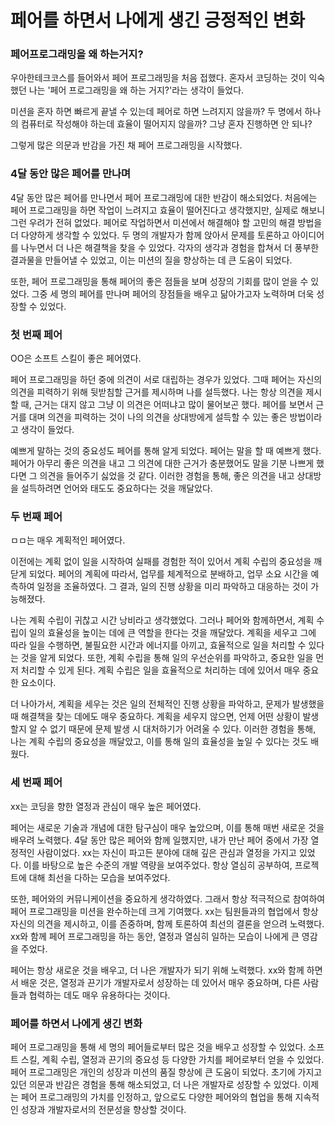 # 페어를 하면서 나에게 생긴 긍정적인 변화

### 페어프로그래밍을 왜 하는거지?
우아한테크코스를 들어와서 페어 프로그래밍을 처음 접했다.  혼자서 코딩하는 것이 익숙했던 나는 '페어 프로그래밍을 왜 하는 거지?'라는 생각이 들었다.

미션을 혼자 하면 빠르게 끝낼 수 있는데 페어로 하면 느려지지 않을까? 두 명에서 하나의
컴퓨터로 작성해야 하는데 효율이 떨어지지 않을까? 그냥 혼자 진행하면 안 되나?

그렇게 많은 의문과 반감을 가진 채 페어 프로그래밍을 시작했다.


### 4달 동안 많은 페어를 만나며
4달 동안 많은 페어를 만나면서 페어 프로그래밍에 대한 반감이 해소되었다.
처음에는 페어 프로그래밍을 하면 작업이 느려지고 효율이 떨어진다고 생각했지만, 실제로 해보니 그런 우려가 전혀 없었다.
페어로 작업하면서 미션에서 해결해야 할 고민의 해결 방법을 더 다양하게 생각할 수 있었다.
두 명의 개발자가 함께 앉아서 문제를 토론하고 아이디어를 나누면서 더 나은 해결책을 찾을 수 있었다.
각자의 생각과 경험을 합쳐서 더 풍부한 결과물을 만들어낼 수 있었고, 이는 미션의 질을 향상하는 데 큰 도움이 되었다.

또한, 페어 프로그래밍을 통해 페어의 좋은 점들을 보며 성장의 기회를 많이 얻을 수 있었다.
그중 세 명의 페어를 만나며 페어의 장점들을 배우고 닮아가고자 노력하며 더욱 성장할 수 있었다.

### 첫 번째 페어
OO은 소프트 스킬이 좋은 페어였다.

페어 프로그래밍을 하던 중에 의견이 서로 대립하는 경우가 있었다.
그때 페어는 자신의 의견을 피력하기 위해 뒷받침할 근거를 제시하며 나를 설득했다.
나는 항상 의견을 제시할 때, 근거는 대지 않고 그냥 이 의견은 어떠냐고 많이 물어보곤 했다.
페어를 보면서 근거를 대며 의견을 피력하는 것이 나의 의견을 상대방에게 설득할 수 있는 좋은 방법이라고 생각이 들었다.

예쁘게 말하는 것의 중요성도 페어를 통해 알게 되었다. 페어는 말을 할 때 예쁘게 했다.
페어가 아무리 좋은 의견을 내고 그 의견에 대한 근거가 충분했어도 말을 기분 나쁘게 했다면 그 의견을 들어주기 싫었을 것 같다.
이러한 경험을 통해, 좋은 의견을 내고 상대방을 설득하려면 언어와 태도도 중요하다는 것을 깨달았다.


### 두 번째 페어
ㅁㅁ는 매우 계획적인 페어였다.

이전에는 계획 없이 일을 시작하여 실패를 경험한 적이 있어서 계획 수립의 중요성을 깨닫게 되었다.
페어의 계획에 따라서, 업무를 체계적으로 분배하고, 업무 소요 시간을 예측하여 일정을 조율하였다. 
그 결과, 일의 진행 상황을 미리 파악하고 대응하는 것이 가능해졌다.

나는 계획 수립이 귀찮고 시간 낭비라고 생각했었다. 그러나 페어와 함께하면서, 계획 수립이 일의 효율성을 높이는 데에 큰 역할을 한다는 것을 깨달았다.
계획을 세우고 그에 따라 일을 수행하면, 불필요한 시간과 에너지를 아끼고, 효율적으로 일을 처리할 수 있다는 것을 알게 되었다.
또한, 계획 수립을 통해 일의 우선순위를 파악하고, 중요한 일을 먼저 처리할 수 있게 된다. 계획 수립은 일을 효율적으로 처리하는 데에 있어서 매우 중요한 요소이다.

더 나아가서, 계획을 세우는 것은 일의 전체적인 진행 상황을 파악하고, 문제가 발생했을 때 해결책을 찾는 데에도 매우 중요하다.
계획을 세우지 않으면, 언제 어떤 상황이 발생할지 알 수 없기 때문에 문제 발생 시 대처하기가 어려울 수 있다.
이러한 경험을 통해, 나는 계획 수립의 중요성을 깨달았고, 이를 통해 일의 효율성을 높일 수 있다는 것도 배웠다.

### 세 번째 페어
xx는 코딩을 향한 열정과 관심이 매우 높은 페어였다.

페어는 새로운 기술과 개념에 대한 탐구심이 매우 높았으며, 이를 통해 매번 새로운 것을 배우려 노력했다.
4달 동안 많은 페어와 함께 일했지만, 내가 만난 페어 중에서 가장 열정적인 사람이었다.
xx는 자신이 파고든 분야에 대해 깊은 관심과 열정을 가지고 있었다. 이를 바탕으로 높은 수준의 개발 역량을 보여주었다.
항상 열심히 공부하여, 프로젝트에 대해 최선을 다하는 모습을 보여주었다.

또한, 페어와의 커뮤니케이션을 중요하게 생각하였다. 그래서 항상 적극적으로 참여하여 페어 프로그래밍을 미션을 완수하는데 크게 기여했다.
xx는 팀원들과의 협업에서 항상 자신의 의견을 제시하고, 이를 존중하며, 함께 토론하여 최선의 결론을 얻으려 노력했다.
xx와 함께 페어 프로그래밍을 하는 동안, 열정과 열심히 일하는 모습이 나에게 큰 영감을 주었다.

페어는 항상 새로운 것을 배우고, 더 나은 개발자가 되기 위해 노력했다.
xx와 함께 하면서 배운 것은, 열정과 끈기가 개발자로서 성장하는 데 있어서 매우 중요하며, 다른 사람들과 협력하는 데도 매우 유용하다는 것이다.

### 페어를 하면서 나에게 생긴 변화
페어 프로그래밍을 통해 세 명의 페어들로부터 많은 것을 배우고 성장할 수 있었다.
소프트 스킬, 계획 수립, 열정과 끈기의 중요성 등 다양한 가치를 페어로부터 얻을 수 있었다.
페어 프로그래밍은 개인의 성장과 미션의 품질 향상에 큰 도움이 되었다.
초기에 가지고 있던 의문과 반감은 경험을 통해 해소되었고, 더 나은 개발자로 성장할 수 있었다.
이제는 페어 프로그래밍의 가치를 인정하고, 앞으로도 다양한 페어와의 협업을 통해 지속적인 성장과 개발자로서의 전문성을 향상할 것이다.

